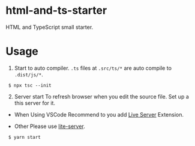 # html-and-ts-starter

HTML and TypeScript small starter.

# Usage

1. Start to auto compiler.
   `.ts` files at `.src/ts/*` are auto compile to `.dist/js/*`.

```
 $ npx tsc --init
```

2. Server start
   To refresh browser when you edit the source file.
   Set up a this server for it.

- When Using VSCode
  Recommend to you add [Live Server](https://marketplace.visualstudio.com/items?itemName=ritwickdey.LiveServer) Extension.

- Other
  Please use [lite-server](https://github.com/johnpapa/lite-server).

```
 $ yarn start
```
